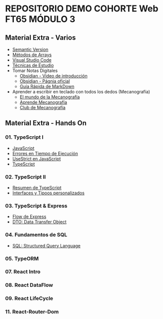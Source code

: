 # REPOSITORIO DEMO COHORTE Web FT65 MÓDULO 3

## Material Extra - Varios

- [Semantic Version](./readmes/varios/semanticVersion.md)
- [Métodos de Arrays](./readmes/varios/arrays-metodos.md)
- [Visual Studio Code](./readmes/varios/vsc.md)
- [Técnicas de Estudio](./readmes/varios/tecnicasEstudio.md)
- Tomar Notas Digitales
  - [Obsidian - Video de introducción](https://www.youtube.com/watch?v=64pI_dKYZOg&t=613s)
  - [Obsidian - Págnia oficial](https://obsidian.md/)
  - [Guía Rápida de MarkDown](./xtras/markDown.md)
- Aprender a escribir en teclado con todos los dedos (Mecanografía)
  - [El mundo de la Mecanografía](https://www.edclub.com/es/library/el-mundo-de-la-mecanograf%C3%ADa)
  - [Aprende Mecanografía](https://www.mecanografia-online.com/)
  - [Club de Mecanografía](https://www-typingclub-com.translate.goog/?_x_tr_sl=en&_x_tr_tl=es&_x_tr_hl=es&_x_tr_pto=tc)

## Material Extra - Hands On

### 01. TypeScript I

- [JavaScript](./readmes/01-JavaScript/01-JavaScript.md)
- [Errores en Tiempo de Ejecución](./readmes/01-JavaScript/02-ErroresEjecucion.md)
- [UseStrict en JavaScript](./readmes/01-JavaScript/03-UseStrict.md)
- [TypeScript](./readmes/01-JavaScript/04-TypeScript.md)

### 02. TypeScript II

- [Resumen de TypeScript](./readmes/02-TypeScript/01-TypeScript.md)
- [Interfaces y Tipoos personalizados](./readmes/02-TypeScript/02-Interfaces%20y%20Tipos.md)

### 03. TypeScript & Express

- [Flow de Express](./readmes/03-Express/express.md)
- [DTO: Data Transfer Object](./readmes/03-Express/dto.md)

### 04. Fundamentos de SQL

- [SQL: Structured Query Language](./readmes/04-SQL/sql.md)

### 05. TypeORM

### 07. React Intro

### 08. React DataFlow

### 09. React LifeCycle

### 11. React-Router-Dom
